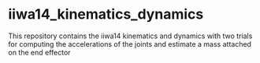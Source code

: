 # iiwa14_kinematics_dynamics
This repository contains the iiwa14 kinematics and dynamics with two trials for computing the accelerations of the joints and estimate a mass attached on the end effector
